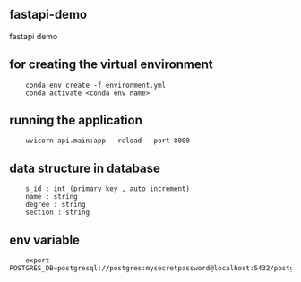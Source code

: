## fastapi-demo

fastapi demo

## for creating the virtual environment

```
    conda env create -f environment.yml
    conda activate <conda env name>
```


## running the application
```
    uvicorn api.main:app --reload --port 8000
```

## data structure in database
```
    s_id : int (primary key , auto increment)
    name : string
    degree : string
    section : string
```

## env variable
```
    export POSTGRES_DB=postgresql://postgres:mysecretpassword@localhost:5432/postgres
```